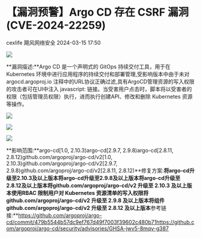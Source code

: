 #  【漏洞预警】Argo CD 存在 CSRF 漏洞(CVE-2024-22259)   
cexlife  飓风网络安全   2024-03-15 17:50  
  
![](https://mmbiz.qpic.cn/mmbiz_png/ibhQpAia4xu03CLaYGQTp5cksic0W2QEApZeibsTQON9Hd18eoh4n6nWJ5HpHrTARKzJIozTugb1ZTqyYuPMy4AaCg/640?wx_fmt=png&from=appmsg "")  
  
**漏洞描述:**Argo CD 是一个声明式的 GitOps 持续交付工具，用于在 Kubernetes 环境中进行应用程序的持续交付和部署管理,受影响版本中由于未对argocd.argoproj.io 注释中的URL协议正确过滤,具有ArgoCD管理资源的写入权限的攻击者可在UI中注入 javascript: 链接。当受害用户点击时，脚本将以受害者的权限（包括管理员权限）执行，进而执行创建API、修改和删除 Kubernetes 资源等操作。  
  
![](https://mmbiz.qpic.cn/mmbiz_png/ibhQpAia4xu03CLaYGQTp5cksic0W2QEApZGEoLz9aql41FQraWCXT4XtI4HhNbno2ebwFOzGT1MZ1Qo1mrEjZ0Ng/640?wx_fmt=png&from=appmsg "")  
  
![](https://mmbiz.qpic.cn/mmbiz_png/ibhQpAia4xu03CLaYGQTp5cksic0W2QEApZzujK0Nichz5zRvYuP6Pug2V7DJkO9EicHzH0dHZmUuONMQb2aQRzicPtw/640?wx_fmt=png&from=appmsg "")  
  
![](https://mmbiz.qpic.cn/mmbiz_png/ibhQpAia4xu03CLaYGQTp5cksic0W2QEApZBBQERv1sXQae0qXTZzNLS9hYz2OlULRfU84J4QgF4sN67c7CmsrR2A/640?wx_fmt=png&from=appmsg "")  
  
**影响范围:**argo-cd[1.0, 2.10.3)argo-cd[2.9.7, 2.9.8)argo-cd[2.8.11, 2.8.12)github.com/argoproj/argo-cd/v2[1.0, 2.10.3)github.com/argoproj/argo-cd/v2[2.9.7, 2.9.8)github.com/argoproj/argo-cd/v2[2.8.11, 2.8.12)**修复方案:**将argo-cd升级至2.10.3及以上版本将argo-cd升级至2.9.8及以上版本将argo-cd升级至2.8.12及以上版本将github.com/argoproj/argo-cd/v2 升级至 2.10.3 及以上版本使用RBAC 限制用户对 Kubernetes 资源清单的写入权限将github.com/argoproj/argo-cd/v2 升级至 2.9.8 及以上版本将组件 github.com/argoproj/argo-cd/v2 升级至 2.8.12 及以上版本**参考链接:**https://github.com/argoproj/argo-cd/commit/479b5544b57dc9ef767d49f7003f39602c480b71https://github.com/argoproj/argo-cd/security/advisories/GHSA-jwv5-8mqv-g387  
  
